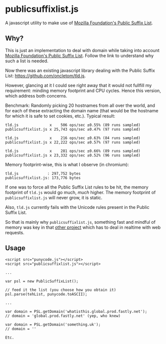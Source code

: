 # publicsuffixlist.js

A javascript utility to make use of [Mozilla Foundation's Public Suffix
List](http://publicsuffix.org).

## Why?

This is just an implementation to deal with domain while taking into account
[Mozilla Foundation's Public Suffix List](http://publicsuffix.org). Follow
the link to understand why such a list is needed.

Now there was an existing javascript library dealing with the
Public Suffix List: <https://github.com/oncletom/tld.js>.

However, glancing at it I could see right away that it would not fullfill my
requirement: minding memory footprint and CPU cycles. Hence this version,
which address both concerns.

Benchmark: Randomly picking 20 hostnames from all over the world, and
for each of these extracting the domain name (that would be the hostname for
which it is safe to set cookies, etc.). Typical result:

```
tld.js              x    506 ops/sec ±0.55% (89 runs sampled)
publicsuffixlist.js x 25,743 ops/sec ±0.47% (97 runs sampled)

tld.js              x    216 ops/sec ±0.63% (84 runs sampled)
publicsuffixlist.js x 22,222 ops/sec ±0.57% (97 runs sampled)

tld.js              x    281 ops/sec ±0.66% (89 runs sampled)
publicsuffixlist.js x 23,332 ops/sec ±0.52% (96 runs sampled)
```

Memory footprint-wise, this is what I observe (in chromium):

```
tld.js             : 297,752 bytes
publicsuffixlist.js: 173,776 bytes
```

If one was to force all the Public Suffix List rules to be hit, the memory
footprint of `tld.js` would go much, *much* higher. The memory footprint of
`publicsuffixlist.js` will never grow, it is static.

Also, `tld.js` currently fails with the Unicode rules present in the Public
Suffix List.

So that is mainly why `publicsuffixlist.js`, something fast and mindful of
memory was key in that [other project](https://github.com/gorhill/httpswitchboard)
which has to deal in realtime with web requests.

## Usage

```
<script src="punycode.js"></script>
<script src="publicsuffixlist.js"></script>

...

var psl = new PublicSuffixList();

// feed it the list (you choose how you obtain it)
psl.parse(tehList, punycode.toASCII);

...

var domain = PSL.getDomain('whatisthis.global.prod.fastly.net');
// domain = 'global.prod.fastly.net' (yep, who knew)

var domain = PSL.getDomain('something.uk');
// domain = ''

Etc.

```

